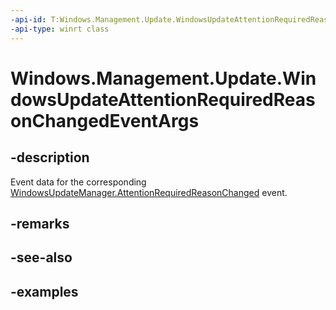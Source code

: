 ```yaml
---
-api-id: T:Windows.Management.Update.WindowsUpdateAttentionRequiredReasonChangedEventArgs
-api-type: winrt class
---
```


# Windows.Management.Update.WindowsUpdateAttentionRequiredReasonChangedEventArgs

<!--
public sealed class WindowsUpdateAttentionRequiredReasonChangedEventArgs
-->


## -description

Event data for the corresponding [WindowsUpdateManager.AttentionRequiredReasonChanged](./windowsupdatemanager_attentionrequiredreasonchanged.md) event.

## -remarks

## -see-also

## -examples
